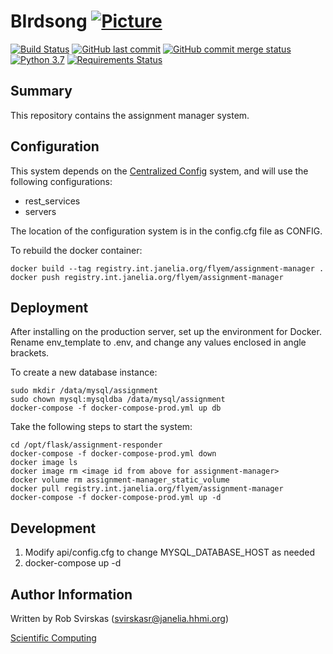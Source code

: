 # BIrdsong [![Picture](https://raw.github.com/janelia-flyem/janelia-flyem.github.com/master/images/HHMI_Janelia_Color_Alternate_180x40.png)](http://www.janelia.org)

[![Build Status](https://travis-ci.org/janelia-flyem/assignment-manager.svg?branch=master)](https://travis-ci.org/janelia-flyem/assignment-manager)
[![GitHub last commit](https://img.shields.io/github/last-commit/janelia-flyem/assignment-manager.svg)](https://github.com/janelia-flyem/assignment-manager)
[![GitHub commit merge status](https://img.shields.io/github/commit-status/badges/shields/master/5d4ab86b1b5ddfb3c4a70a70bd19932c52603b8c.svg)](https://github.com/janelia-flyem/assignment-manager)
[![Python 3.7](https://img.shields.io/badge/python-3.7-blue.svg)](https://www.python.org/downloads/release/python-360/)
[![Requirements Status](https://requires.io/github/janelia-flyem/assignment-manager/requirements.svg?branch=master)](https://requires.io/github/janelia-flyem/assignment-manager/requirements/?branch=master)

## Summary
This repository contains the assignment manager system. 

## Configuration

This system depends on the [Centralized Config](https://github.com/JaneliaSciComp/Centralized_Config) system, and
will use the following configurations:
- rest_services
- servers

The location of the configuration system is in the config.cfg file as CONFIG.

To rebuild the docker container:
```
docker build --tag registry.int.janelia.org/flyem/assignment-manager .
docker push registry.int.janelia.org/flyem/assignment-manager
```

## Deployment

After installing on the production server, set up the environment for Docker.
Rename env_template to .env, and change any values enclosed in angle brackets.

To create a new database instance:
```
sudo mkdir /data/mysql/assignment
sudo chown mysql:mysqldba /data/mysql/assignment
docker-compose -f docker-compose-prod.yml up db
```

Take the following steps to start the system:
```
cd /opt/flask/assignment-responder
docker-compose -f docker-compose-prod.yml down
docker image ls
docker image rm <image id from above for assignment-manager>
docker volume rm assignment-manager_static_volume
docker pull registry.int.janelia.org/flyem/assignment-manager
docker-compose -f docker-compose-prod.yml up -d
```

## Development
1. Modify api/config.cfg to change MYSQL_DATABASE_HOST as needed
2. docker-compose up -d

## Author Information
Written by Rob Svirskas (<svirskasr@janelia.hhmi.org>)

[Scientific Computing](http://www.janelia.org/research-resources/computing-resources)  
